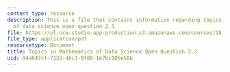```yaml
---
content_type: resource
description: This is a file that contains information regarding topics in mathematics
  of data science open question 2.3.
file: https://ol-ocw-studio-app-production.s3.amazonaws.com/courses/18-s096-topics-in-mathematics-of-data-science-fall-2015/94a647cf712ddbc10f881e7bc106e58b_MIT18_S096F15_Open2.3.pdf
file_type: application/pdf
resourcetype: Document
title: Topics in Mathematics of Data Science Open Question 2.3
uid: 94a647cf-712d-dbc1-0f88-1e7bc106e58b
---
```

